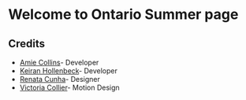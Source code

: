 # Welcome to Ontario Summer page


## Credits
- [Amie Collins](https://github.com/amiecollins)- Developer
- [Keiran Hollenbeck](https://github.com/kmankeiran)- Developer
- [Renata Cunha](https://github.com/Re-01)- Designer
- [Victoria Collier](https://github.com/vcollier)- Motion Design


